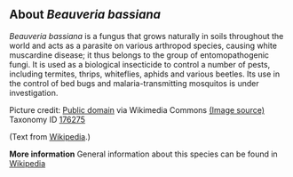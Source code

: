 **About *Beauveria bassiana***
-------------------------
*Beauveria bassiana* is a fungus that grows naturally in soils 
throughout the world and acts as a parasite on various arthropod 
species, causing white muscardine disease; it thus belongs to the 
group of entomopathogenic fungi. It is used as a biological 
insecticide to control a number of pests, including termites, thrips, 
whiteflies, aphids and various beetles. Its use in the control of bed 
bugs and malaria-transmitting mosquitos is under investigation.


Picture credit: [Public domain](https://commons.wikimedia.org/wiki/Main_Page) via Wikimedia Commons [(Image source)](https://en.wikipedia.org/wiki/File:Beauveria.jpg)
Taxonomy ID [176275](https://www.uniprot.org/taxonomy/176275)

(Text from [Wikipedia](https://en.wikipedia.org/).)

**More information**
General information about this species can be found in [Wikipedia](https://en.wikipedia.org/wiki/Beauveria_bassiana)
